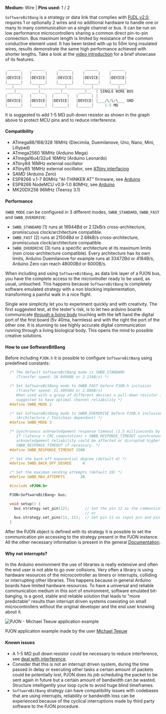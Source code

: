 
**Medium:** Wire |
**Pins used:** 1 / 2

`SoftwareBitBang` is a strategy or data link that complies with [PJDL v2.0](/strategies/SoftwareBitBang/specification/PJDL-specification-v2.0.md), requires 1 or optionally 2 wires and no additional hardware to handle one or many to many communication on a single channel or bus. It can be run on low performance microcontrollers sharing a common direct pin-to-pin connection. Bus maximum length is limited by resistance of the common conductive element used. It has been tested with up to 50m long insulated wires, results demonstrate the same high performance achieved with shorter lengths. Take a look at the [video introduction](https://www.youtube.com/watch?v=Vg5aSlD-VCU) for a brief showcase of its features.
```cpp  
 ______     ______      ______      ______      ______
|      |   |      |    |      |    |      |    |      |
|DEVICE|   |DEVICE|    |DEVICE|    |DEVICE|    |DEVICE|
|______|   |______|    |______|    |______|    |______|
___|___________|___________|___________|___________|___
 ___|__     ___|__    ___|__     ___|__  | SINGLE WIRE BUS
|      |   |      |  |      |   |      | |
|DEVICE|   |DEVICE|  |DEVICE|   |DEVICE| |___/\/\/\___ GND
|______|   |______|  |______|   |______|     1-5 MΩ
```
It is suggested to add 1-5 MΩ pull-down resistor as shown in the graph above to protect MCU pins and to reduce interference.

#### Compatibility
- ATmega88/168/328 16MHz (Diecimila, Duemilanove, Uno, Nano, Mini, Lillypad)
- ATmega2560 16MHz (Arduino Mega)
- ATmega16u4/32u4 16MHz (Arduino Leonardo)
- ATtiny84 16MHz external oscillator
- ATtiny85 16MHz external oscillator, see [ATtiny interfacing](https://github.com/gioblu/PJON/wiki/ATtiny-interfacing)
- SAMD (Arduino Zero)
- ESP8266 v.1-7 80MHz "AI-THINKER AT" firmware, see [Arduino](https://github.com/esp8266/Arduino)
- ESP8266 NodeMCU v0.9-1.0 80MHz, see [Arduino](https://github.com/esp8266/Arduino)
- MK20DX256 96MHz (Teensy 3.1)

#### Performance
`SWBB_MODE` can be configured in 3 different modes, `SWBB_STANDARD`, `SWBB_FAST` and `SWBB_OVERDRIVE`:
- `SWBB_STANDARD` (1) runs at 16944Bd or 2.12kB/s cross-architecture, promiscuous clock/architecture compatible.
- `SWBB_FAST` (2) runs at 21504Bd or 2.68kB/s cross-architecture, promiscuous clock/architecture compatible.
- `SWBB_OVERDRIVE` (3) runs a specific architecture at its maximum limits (non cross-architecture compatible). Every architecture has its own limits, Arduino Duemilanove for example runs at 33472Bd or 4184B/s, Arduino Zero can reach 48000Bd or 6000B/s.

When including and using `SoftwareBitBang`, as data link layer of a PJON bus, you have the complete access to the microntroller ready to be used, as usual, untouched. This happens because `SoftwareBitBang` is completely software emulated strategy with a non blocking implementation, transforming a painful walk in a nice flight.

Single wire simplicity let you to experiment quickly and with creativity. The first suggested test, at the tester's risk, is to let two arduino boards communicate [through a living body](https://www.youtube.com/watch?v=caMit7nzJsM) touching with the left hand the digital port of the first board (5v 40ma, harmless) and with the right the port of the other one. It is stunning to see highly accurate digital communication running through a living biological body. This opens the mind to possible creative solutions.

#### How to use SoftwareBitBang
Before including `PJON.h` it is possible to configure `SoftwareBitBang` using predefined constants:
```cpp  
  /* The default SoftwareBitBang mode is SWBB_STANDARD
     (Transfer speed: 16.949kBb or 2.11kB/s) */

  /* Set SoftwareBitBang mode to SWBB_FAST before PJON.h inclusion
     (Transfer speed: 21.505kBd or 2.68kB/s)
     When used with a group of different devices a pull-down resistor is
     suggested to have optimal channel reliability */
  #define SWBB_MODE 2

  /* Set SoftwareBitBang mode to SWBB_OVERDRIVE before PJON.h inclusion
     (Architecture / Toolchain dependant) */
  #define SWBB_MODE 3

  /* Synchronous acknowledgement response timeout (1.5 milliseconds by default)
     If (latency + CRC computation) > SWBB_RESPONSE_TIMEOUT synchronous
     acknowledgement reliability could be affected or disrupted higher
     SWBB_RESPONSE_TIMEOUT if necessary. */
  #define SWBB_RESPONSE_TIMEOUT 1500

  /* Set the back-off exponential degree (default 4) */
  #define SWBB_BACK_OFF_DEGREE     4

  /* Set the maximum sending attempts (default 20) */
  #define SWBB_MAX_ATTEMPTS       20

  #include <PJON.h>

  PJON<SoftwareBitBang> bus;

  void setup() {
    bus.strategy.set_pin(12);       // Set the pin 12 as the communication pin
                                    // or
    bus.strategy.set_pins(11, 12);  // Set pin 11 as input pin and pin 12 as output pin  
  }

```
After the PJON object is defined with its strategy it is possible to set the communication pin accessing to the strategy present in the PJON instance. All the other necessary information is present in the general [Documentation](/documentation).

#### Why not interrupts?
In the Arduino environment the use of libraries is really extensive and often the end user is not able to go over collisions. Very often a library is using hardware resources of the microcontroller as timers or interrupts, colliding or interrupting other libraries. This happens because in general Arduino boards have limited hardware resources. To have a universal and reliable communication medium in this sort of environment, software emulated bit-banging, is a good, stable and reliable solution that leads to "more predictable" results than interrupt driven systems coexisting on small microcontrollers without the original developer and the end user knowing about it.

![PJON - Michael Teeuw application example](http://33.media.tumblr.com/0065c3946a34191a2836c405224158c8/tumblr_inline_nvrbxkXo831s95p1z_500.gif)

PJON application example made by the user [Michael Teeuw](http://michaelteeuw.nl/post/130558526217/pjon-my-son)

#### Known issues
- A 1-5 MΩ pull down resistor could be necessary to reduce interference, see [deal with interference](https://github.com/gioblu/PJON/wiki/Deal-with-interference).
- Consider that this is not an interrupt driven system, during the time passed
in delay or executing other tasks a certain amount of packets could be potentially
lost, PJON does its job scheduling the packet
to be sent again in future but a certain amount of bandwidth can be wasted. Structure intelligently
your loop cycle to avoid huge blind timeframes.
- `SoftwareBitBang` strategy can have compatibility issues with codebases that
are using interrupts, reliability or bandwidth loss can be experienced because of the cyclical
interruptions made by third party software to the PJON procedure.
